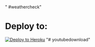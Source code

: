 " #weathercheck" 
# Deploy to:
[![Deploy to Heroku](https://www.herokucdn.com/deploy/button.svg)](https://heroku.com/deploy)
"# youtubedownload" 
